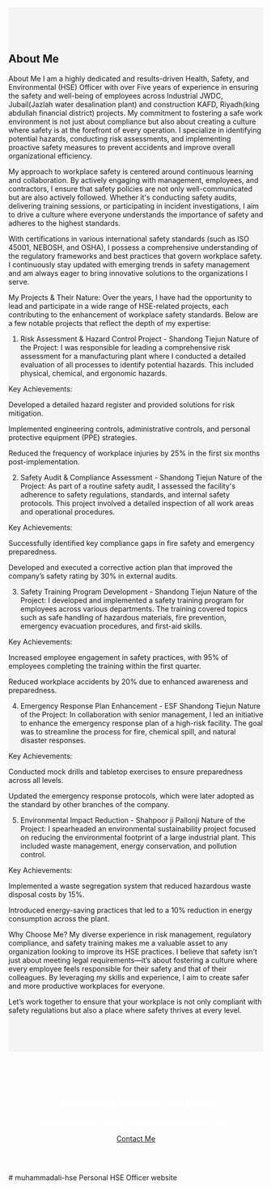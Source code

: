 <section id="about" style="padding: 60px 0; background-color: #f4f4f4;">
    <div class="container">
        <h2>About Me</h2>
        <p>About Me
I am a highly dedicated and results-driven Health, Safety, and Environmental (HSE) Officer with over Five years of experience in ensuring the safety and well-being of employees across Industrial JWDC, Jubail(Jazlah water desalination plant) and construction KAFD, Riyadh(king abdullah financial district) projects. My commitment to fostering a safe work environment is not just about compliance but also about creating a culture where safety is at the forefront of every operation. I specialize in identifying potential hazards, conducting risk assessments, and implementing proactive safety measures to prevent accidents and improve overall organizational efficiency.

My approach to workplace safety is centered around continuous learning and collaboration. By actively engaging with management, employees, and contractors, I ensure that safety policies are not only well-communicated but are also actively followed. Whether it's conducting safety audits, delivering training sessions, or participating in incident investigations, I aim to drive a culture where everyone understands the importance of safety and adheres to the highest standards.

With certifications in various international safety standards (such as ISO 45001, NEBOSH, and OSHA), I possess a comprehensive understanding of the regulatory frameworks and best practices that govern workplace safety. I continuously stay updated with emerging trends in safety management and am always eager to bring innovative solutions to the organizations I serve.

My Projects & Their Nature:
Over the years, I have had the opportunity to lead and participate in a wide range of HSE-related projects, each contributing to the enhancement of workplace safety standards. Below are a few notable projects that reflect the depth of my expertise:

1. Risk Assessment & Hazard Control Project - Shandong Tiejun
Nature of the Project: I was responsible for leading a comprehensive risk assessment for a manufacturing plant where I conducted a detailed evaluation of all processes to identify potential hazards. This included physical, chemical, and ergonomic hazards.

Key Achievements:

Developed a detailed hazard register and provided solutions for risk mitigation.

Implemented engineering controls, administrative controls, and personal protective equipment (PPE) strategies.

Reduced the frequency of workplace injuries by 25% in the first six months post-implementation.

2. Safety Audit & Compliance Assessment - Shandong Tiejun
Nature of the Project: As part of a routine safety audit, I assessed the facility's adherence to safety regulations, standards, and internal safety protocols. This project involved a detailed inspection of all work areas and operational procedures.

Key Achievements:

Successfully identified key compliance gaps in fire safety and emergency preparedness.

Developed and executed a corrective action plan that improved the company’s safety rating by 30% in external audits.

3. Safety Training Program Development - Shandong Tiejun
Nature of the Project: I developed and implemented a safety training program for employees across various departments. The training covered topics such as safe handling of hazardous materials, fire prevention, emergency evacuation procedures, and first-aid skills.

Key Achievements:

Increased employee engagement in safety practices, with 95% of employees completing the training within the first quarter.

Reduced workplace accidents by 20% due to enhanced awareness and preparedness.

4. Emergency Response Plan Enhancement - ESF Shandong Tiejun
Nature of the Project: In collaboration with senior management, I led an initiative to enhance the emergency response plan of a high-risk facility. The goal was to streamline the process for fire, chemical spill, and natural disaster responses.

Key Achievements:

Conducted mock drills and tabletop exercises to ensure preparedness across all levels.

Updated the emergency response protocols, which were later adopted as the standard by other branches of the company.

5. Environmental Impact Reduction - Shahpoor ji Pallonji
Nature of the Project: I spearheaded an environmental sustainability project focused on reducing the environmental footprint of a large industrial plant. This included waste management, energy conservation, and pollution control.

Key Achievements:

Implemented a waste segregation system that reduced hazardous waste disposal costs by 15%.

Introduced energy-saving practices that led to a 10% reduction in energy consumption across the plant.

Why Choose Me?
My diverse experience in risk management, regulatory compliance, and safety training makes me a valuable asset to any organization looking to improve its HSE practices. I believe that safety isn’t just about meeting legal requirements—it’s about fostering a culture where every employee feels responsible for their safety and that of their colleagues. By leveraging my skills and experience, I aim to create safer and more productive workplaces for everyone.

Let’s work together to ensure that your workplace is not only compliant with safety regulations but also a place where safety thrives at every level.</p>
    </div>
</section>
<section id="hero" style="background-image: url('favicon.png.jpg'); background-size: cover; padding: 60px 0; text-align: center; color: white;">
    <div class="container">
        <h1>Welcome to My HSE Portfolio</h1>
        <p>Experienced HSE Officer Committed to Workplace Safety</p>
        <a href="#contact" class="btn btn-primary">Contact Me</a>
    </div>
</section>
# muhammadali-hse
Personal HSE Officer website
